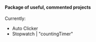 #### Package of useful, commented projects

Currently:
 
* Auto Clicker
* Stopwatch | "countingTimer"
